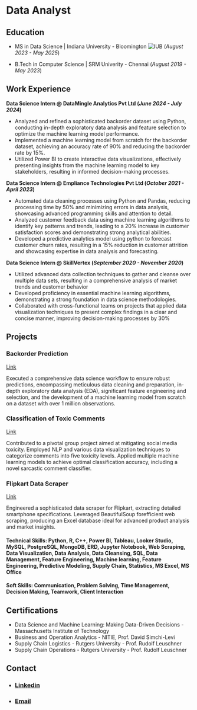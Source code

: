 # Data Analyst

## Education
- MS in Data Science | Indiana University - Bloomington ![IUB](https://github.com/user-attachments/assets/cd67404b-6851-451b-98e8-f367469dc7ca)
(_August 2023 - May 2025_)

- B.Tech in Computer Science | SRM Univerity - Chennai (_August 2019 - May 2023_)

## Work Experience
**Data Science Intern @ DataMingle Analytics Pvt Ltd (_June 2024 - July 2024_)**
- Analyzed and refined a sophisticated backorder dataset using Python, conducting in-depth exploratory data analysis and feature selection to optimize the machine learning model performance.
- Implemented a machine learning model from scratch for the backorder dataset, achieving an accuracy rate of 90% and reducing the backorder rate by 15%.
- Utilized Power BI to create interactive data visualizations, effectively presenting insights from the machine learning model to key stakeholders, resulting in informed decision-making processes.


**Data Science Intern @ Empliance Technologies Pvt Ltd (_October 2021 - April 2023_)**
- Automated data cleaning processes using Python and Pandas, reducing processing time by 50% and minimizing errors in data analysis, showcasing advanced programming skills and attention to detail.
- Analyzed customer feedback data using machine learning algorithms to identify key patterns and trends, leading to a 20% increase in customer satisfaction scores and demonstrating strong analytical abilities.
- Developed a predictive analytics model using python to forecast customer churn rates, resulting in a 15% reduction in customer attrition and showcasing expertise in data analysis and forecasting.

**Data Science Intern @ SkillVertex (_September 2020 - November 2020_)**
- Utilized advanced data collection techniques to gather and cleanse over multiple data sets, resulting in a comprehensive analysis of market trends and customer behavior
- Developed proficiency in essential machine learning algorithms, demonstrating a strong foundation in data science methodologies.
- Collaborated with cross-functional teams on projects that applied data visualization techniques to present complex findings in a clear and concise manner, improving decision-making processes by 30%


## Projects
### Backorder Prediction
[Link](https://github.com/deeraj44/Backorder-Prediction)

Executed a comprehensive data science workflow to ensure robust predictions, encompassing meticulous data cleaning and preparation, in-depth exploratory data analysis (EDA), significant feature engineering and selection, and the development of a machine learning model from scratch on a dataset with over 1 million observations.


### Classification of Toxic Comments
[Link](https://github.com/MDhopate/Data-Mining-Project)

Contributed to a pivotal group project aimed at mitigating social media toxicity. Employed NLP and various data visualization techniques to categorize comments into five toxicity levels. Applied multiple machine learning models to achieve optimal classification accuracy, including a novel sarcastic comment classifier.

### Flipkart Data Scraper
[Link](https://github.com/deeraj44/Flipkart-smartphone-data-scraper)

Engineered a sophisticated data scraper for Flipkart, extracting detailed smartphone specifications. Leveraged BeautifulSoup forefficient web scraping, producing an Excel database ideal for advanced product analysis and market insights.


#### Technical Skills: Python, R, C++, Power BI, Tableau, Looker Studio, MySQL, PostgreSQL, MongoDB, ERD, Jupyter Notebook, Web Scraping, Data Visualization, Data Analysis, Data Cleansing, SQL, Data Management, Feature Engineering, Machine learning, Feature Engineering, Predictive Modeling, Supply Chain, Statistics, MS Excel, MS Office

#### Soft Skills: Communication, Problem Solving, Time Management, Decision Making, Teamwork, Client Interaction

## Certifications
- Data Science and Machine Learning: Making Data-Driven Decisions - Massachusetts Institute of Technology
- Business and Operation Analytics - NITIE, Prof. David Simchi-Levi
- Supply Chain Logistics - Rutgers University - Prof. Rudolf Leuschner
- Supply Chain Operations - Rutgers University - Prof. Rudolf Leuschner

## Contact
- ### [Linkedin](https://www.linkedin.com/in/deeraj-nair-1a7403214/)
- ### [Email](mailto:deerajnair44@gmail.com)
